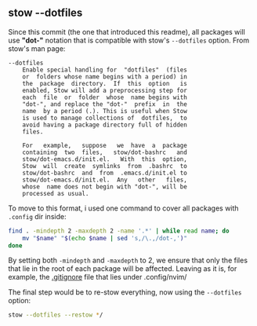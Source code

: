 ## stow --dotfiles
Since this commit (the one that introduced this readme), all packages will use **"dot-"** notation
that is compatible with stow's `--dotfiles` option. From stow's man page:

```
--dotfiles
    Enable special handling for  "dotfiles"  (files
    or  folders whose name begins with a period) in
    the  package  directory.  If  this  option   is
    enabled, Stow will add a preprocessing step for
    each  file  or  folder  whose  name begins with
    "dot-", and replace the "dot-"  prefix  in  the
    name  by a period (.). This is useful when Stow
    is used to manage collections of  dotfiles,  to
    avoid having a package directory full of hidden
    files.

    For   example,   suppose   we  have  a  package
    containing  two  files,   stow/dot-bashrc   and
    stow/dot-emacs.d/init.el.   With  this  option,
    Stow  will  create  symlinks  from  .bashrc  to
    stow/dot-bashrc  and  from  .emacs.d/init.el to
    stow/dot-emacs.d/init.el.  Any   other   files,
    whose  name does not begin with "dot-", will be
    processed as usual.
```

To move to this format, i used one command to cover all packages with `.config` dir inside:
```sh
find . -mindepth 2 -maxdepth 2 -name '.*' | while read name; do
    mv "$name" "$(echo $name | sed 's,/\.,/dot-,')"
done
```

By setting both `-mindepth` and `-maxdepth` to 2, we ensure that only the files
that lie in the root of each package will be affected. Leaving as it is,
for example, the [.gitignore](nvim/.config/nvim/.gitignore) file that lies under .config/nvim/

The final step would be to re-stow everything, now using the `--dotfiles` option:
```sh
stow --dotfiles --restow */
```
